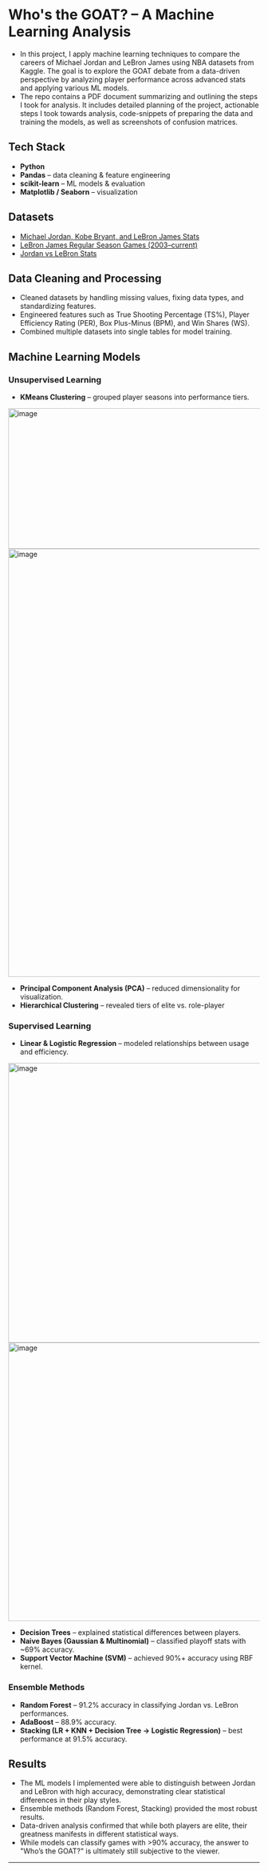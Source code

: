 # Who's the GOAT? – A Machine Learning Analysis  

- In this project, I apply machine learning techniques to compare the careers of Michael Jordan and LeBron James using NBA datasets from Kaggle. The goal is to explore the GOAT debate from a data-driven perspective by analyzing player performance across advanced stats and applying various ML models. 
- The repo contains a PDF document summarizing and outlining the steps I took for analysis. It includes detailed planning of the project, actionable steps I took towards analysis, code-snippets of preparing the data and training the models, as well as screenshots of confusion matrices.

## Tech Stack  
- **Python**  
- **Pandas** – data cleaning & feature engineering  
- **scikit-learn** – ML models & evaluation  
- **Matplotlib / Seaborn** – visualization
  
## Datasets  
- [Michael Jordan, Kobe Bryant, and LeBron James Stats](https://www.kaggle.com/datasets/xvivancos/michael-jordan-kobe-bryant-and-lebron-james-stats)  
- [LeBron James Regular Season Games (2003–current)](https://www.kaggle.com/datasets/zhikchen/lebron-james-regular-season-games-2003-current)  
- [Jordan vs LeBron Stats](https://www.kaggle.com/datasets/curtisguyton/jordan-vs-lebron)  

## Data Cleaning and Processing  
- Cleaned datasets by handling missing values, fixing data types, and standardizing features.  
- Engineered features such as True Shooting Percentage (TS%), Player Efficiency Rating (PER), Box Plus-Minus (BPM), and Win Shares (WS).  
- Combined multiple datasets into single tables for model training.  

## Machine Learning Models  
### Unsupervised Learning  
- **KMeans Clustering** – grouped player seasons into performance tiers.  
<img width="889" height="281" alt="image" src="https://github.com/user-attachments/assets/848963e9-2858-4e6c-a080-3527d6a83b5a" />
<img width="858" height="856" alt="image" src="https://github.com/user-attachments/assets/566027b7-3dfd-4dd2-8181-1e134ec356d3" />

- **Principal Component Analysis (PCA)** – reduced dimensionality for visualization.  
- **Hierarchical Clustering** – revealed tiers of elite vs. role-player  

### Supervised Learning  
- **Linear & Logistic Regression** – modeled relationships between usage and efficiency.
<img width="864" height="559" alt="image" src="https://github.com/user-attachments/assets/0f5b30f4-82b1-46fd-81c0-2c6cf0e88c2d" />
<img width="926" height="557" alt="image" src="https://github.com/user-attachments/assets/4d2792c5-0ece-4768-8e40-998ea980e33f" />

- **Decision Trees** – explained statistical differences between players.  
- **Naive Bayes (Gaussian & Multinomial)** – classified playoff stats with ~69% accuracy.  
- **Support Vector Machine (SVM)** – achieved 90%+ accuracy using RBF kernel.  

### Ensemble Methods  
- **Random Forest** – 91.2% accuracy in classifying Jordan vs. LeBron performances.  
- **AdaBoost** – 88.9% accuracy.  
- **Stacking (LR + KNN + Decision Tree → Logistic Regression)** – best performance at 91.5% accuracy.  

## Results  
- The ML models I implemented were able to distinguish between Jordan and LeBron with high accuracy, demonstrating clear statistical differences in their play styles.  
- Ensemble methods (Random Forest, Stacking) provided the most robust results.  
- Data-driven analysis confirmed that while both players are elite, their greatness manifests in different statistical ways.
- While models can classify games with >90% accuracy, the answer to "Who’s the GOAT?" is ultimately still subjective to the viewer. 

---

